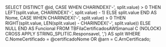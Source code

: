  SELECT DISTINCT
            @id,
            CASE WHEN CHARINDEX('-', split.value) > 0 THEN LEFT(split.value, CHARINDEX('-', split.value) - 1) ELSE split.value END AS Nome,
            CASE WHEN CHARINDEX('-', split.value) > 0 THEN RIGHT(split.value, LEN(split.value) - CHARINDEX('-', split.value)) ELSE NULL END AS Funcional
            FROM TBFilaCertificadosAWSmanual C (NOLOCK)
            CROSS APPLY STRING_SPLIT(C.Responsavel, ',') AS split
            WHERE C.NomeCertificado = @certificadoNome OR @arn = C.ArnCertificado;
